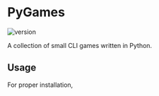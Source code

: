 # PyGames

![version](https://img.shields.io/badge/dynamic/toml?url=https%3A%2F%2Fraw.githubusercontent.com%2Fmellowghostyx%2Fpygames%2Frefs%2Fheads%2Fmain%2Fpyproject.toml&query=%24.project.version&label=version)

A collection of small CLI games written in Python.

## Usage

For proper installation,
